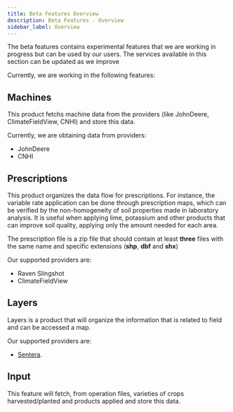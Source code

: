 ```yaml
---
title: Beta Features Overview
description: Beta Features - Overview
sidebar_label: Overview
---
```

<!-- the following links are referenced throughout this document -->

The beta features contains experimental features that we are working in progress but can be used by our users.
The services available in this section can be updated as we improve 

Currently, we are working in the following features:

[1]: #machines

## Machines

This product fetchs machine data from the providers (like JohnDeere, ClimateFieldView, CNHI) and store this data.
 
Currently, we are obtaining data from providers:
   * JohnDeere
   * CNHI

[2]: #prescriptions

## Prescriptions

This product organizes the data flow for prescriptions. For instance, the variable rate application can be done through prescription maps, which can be verified by the non-homogeneity of soil properties made in laboratory analysis. It is useful when applying lime, potassium and other products that can improve soil quality, applying only the amount needed for each area.

The prescription file is a zip file that should contain at least **three** files with the same name and specific extensions (**shp**, **dbf** and **shx**)

Our supported providers are:
* Raven Slingshot
* ClimateFieldView


[3]: #layers

## Layers

Layers is a product that will organize the information that is related to field and can be accessed a map.

Our supported providers are:
* [Sentera](https://withleaf.io/en/blog/sentera-integration-with-leaf/).

[4]: #input

## Input

This feature will fetch, from operation files, varieties of crops harvested/planted and products applied and store this data.